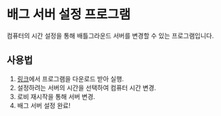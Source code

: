 # 배그 서버 설정 프로그램

컴퓨터의 시간 설정을 통해 배틀그라운드 서버를 변경할 수 있는 프로그램입니다.

## 사용법

1. [링크](https://github.com/thsvkd/pubg_server_selecter/releases/tag/v0.1.1)에서 프로그램을 다운로드 받아 실행.
2. 설정하려는 서버의 시간을 선택하여 컴퓨터 시간 변경.
3. 로비 재시작을 통해 서버 변경.
4. 배그 서버 설정 완료!
